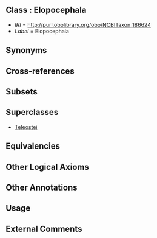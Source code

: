 
## Class : Elopocephala

 * *IRI* = http://purl.obolibrary.org/obo/NCBITaxon_186624
 * *Label* = Elopocephala

## Synonyms


## Cross-references


## Subsets


## Superclasses

 * [Teleostei](../../NCBITaxon/43/NCBITaxon_32443.md)

## Equivalencies


## Other Logical Axioms


## Other Annotations


## Usage


## External Comments

